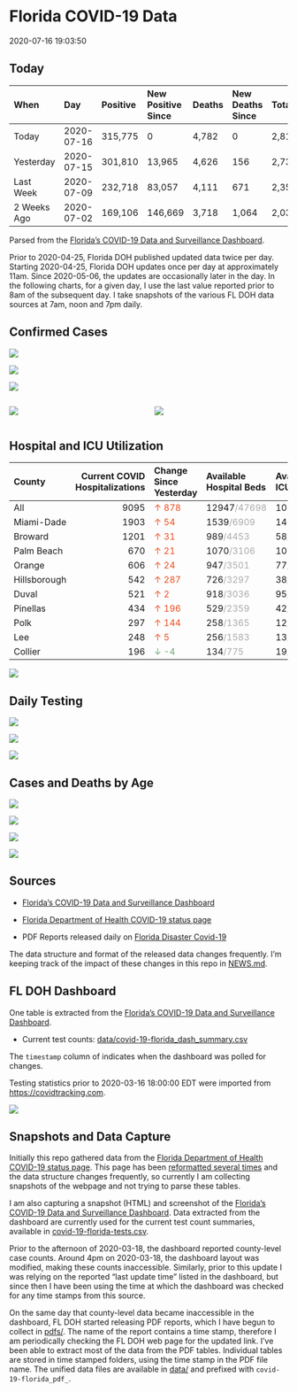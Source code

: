 Florida COVID-19 Data
================
2020-07-16 19:03:50

## Today

| When        | Day        | Positive | New Positive Since | Deaths | New Deaths Since | Total     |
| :---------- | :--------- | :------- | :----------------- | :----- | :--------------- | :-------- |
| Today       | 2020-07-16 | 315,775  | 0                  | 4,782  | 0                | 2,815,618 |
| Yesterday   | 2020-07-15 | 301,810  | 13,965             | 4,626  | 156              | 2,735,953 |
| Last Week   | 2020-07-09 | 232,718  | 83,057             | 4,111  | 671              | 2,357,398 |
| 2 Weeks Ago | 2020-07-02 | 169,106  | 146,669            | 3,718  | 1,064            | 2,032,183 |

Parsed from the [Florida’s COVID-19 Data and Surveillance
Dashboard](https://fdoh.maps.arcgis.com/apps/opsdashboard/index.html#/8d0de33f260d444c852a615dc7837c86).

Prior to 2020-04-25, Florida DOH published updated data twice per day.
Starting 2020-04-25, Florida DOH updates once per day at approximately
11am. Since 2020-05-06, the updates are occasionally later in the day.
In the following charts, for a given day, I use the last value reported
prior to 8am of the subsequent day. I take snapshots of the various FL
DOH data sources at 7am, noon and 7pm daily.

## Confirmed Cases

![](plots/covid-19-florida-daily-test-changes.png)

![](plots/covid-19-florida-deaths-by-day.png)

![](plots/covid-19-florida-county-top-6.png)

<div class="columns">

<div class="column is-full-mobile">

![](plots/covid-19-florida-testing.png)

</div>

<div class="column is-full-mobile">

![](plots/covid-19-florida-total-positive.png)

</div>

</div>

## Hospital and ICU Utilization

| County       | Current COVID Hospitalizations | Change Since Yesterday                    | Available Hospital Beds                      | Available ICU Beds                         |
| :----------- | -----------------------------: | :---------------------------------------- | :------------------------------------------- | :----------------------------------------- |
| All          |                           9095 | <span style="color: #EC4E20">↑ 878</span> | 12947<span style="color: #aaa">/47698</span> | 1021<span style="color: #aaa">/5173</span> |
| Miami-Dade   |                           1903 | <span style="color: #EC4E20">↑ 54</span>  | 1539<span style="color: #aaa">/6909</span>   | 146<span style="color: #aaa">/856</span>   |
| Broward      |                           1201 | <span style="color: #EC4E20">↑ 31</span>  | 989<span style="color: #aaa">/4453</span>    | 58<span style="color: #aaa">/443</span>    |
| Palm Beach   |                            670 | <span style="color: #EC4E20">↑ 21</span>  | 1070<span style="color: #aaa">/3106</span>   | 106<span style="color: #aaa">/308</span>   |
| Orange       |                            606 | <span style="color: #EC4E20">↑ 24</span>  | 947<span style="color: #aaa">/3501</span>    | 77<span style="color: #aaa">/296</span>    |
| Hillsborough |                            542 | <span style="color: #EC4E20">↑ 287</span> | 726<span style="color: #aaa">/3297</span>    | 38<span style="color: #aaa">/337</span>    |
| Duval        |                            521 | <span style="color: #EC4E20">↑ 2</span>   | 918<span style="color: #aaa">/3036</span>    | 95<span style="color: #aaa">/344</span>    |
| Pinellas     |                            434 | <span style="color: #EC4E20">↑ 196</span> | 529<span style="color: #aaa">/2359</span>    | 42<span style="color: #aaa">/257</span>    |
| Polk         |                            297 | <span style="color: #EC4E20">↑ 144</span> | 258<span style="color: #aaa">/1365</span>    | 12<span style="color: #aaa">/150</span>    |
| Lee          |                            248 | <span style="color: #EC4E20">↑ 5</span>   | 256<span style="color: #aaa">/1583</span>    | 13<span style="color: #aaa">/127</span>    |
| Collier      |                            196 | <span style="color: #6BAA75">↓ -4</span>  | 134<span style="color: #aaa">/775</span>     | 19<span style="color: #aaa">/62</span>     |

![](plots/covid-19-florida-icu-usage.png)

## Daily Testing

![](plots/covid-19-florida-tests-per-case.png)

<!-- ![](plots/covid-19-florida-change-new-cases.png) -->

![](plots/covid-19-florida-tests-percent-positive.png)

![](plots/covid-19-florida-test-and-case-growth.png)

## Cases and Deaths by Age

![](plots/covid-19-florida-weekly-events-by-age.png)

![](plots/covid-19-florida-age.png)

![](plots/covid-19-florida-age-deaths.png)

![](plots/covid-19-florida-age-sex.png)

## Sources

  - [Florida’s COVID-19 Data and Surveillance
    Dashboard](https://fdoh.maps.arcgis.com/apps/opsdashboard/index.html#/8d0de33f260d444c852a615dc7837c86)

  - [Florida Department of Health COVID-19 status
    page](http://www.floridahealth.gov/diseases-and-conditions/COVID-19/)

  - PDF Reports released daily on [Florida Disaster
    Covid-19](http://www.floridahealth.gov/diseases-and-conditions/COVID-19/)

The data structure and format of the released data changes frequently.
I’m keeping track of the impact of these changes in this repo in
[NEWS.md](NEWS.md).

## FL DOH Dashboard

One table is extracted from the [Florida’s COVID-19 Data and
Surveillance
Dashboard](https://fdoh.maps.arcgis.com/apps/opsdashboard/index.html#/8d0de33f260d444c852a615dc7837c86).

  - Current test counts:
    [data/covid-19-florida\_dash\_summary.csv](data/covid-19-florida_dash_summary.csv)

The `timestamp` column of indicates when the dashboard was polled for
changes.

Testing statistics prior to 2020-03-16 18:00:00 EDT were imported from
<https://covidtracking.com>.

![](screenshots/fodh_maps_arcgis_com__apps__opsdashboard.png)

## Snapshots and Data Capture

Initially this repo gathered data from the [Florida Department of Health
COVID-19 status
page](http://www.floridahealth.gov/diseases-and-conditions/COVID-19/).
This page has been [reformatted several
times](screenshots/floridahealth_gov__diseases-and-conditions__COVID-19.png)
and the data structure changes frequently, so currently I am collecting
snapshots of the webpage and not trying to parse these tables.

I am also capturing a snapshot (HTML) and screenshot of the [Florida’s
COVID-19 Data and Surveillance
Dashboard](https://fdoh.maps.arcgis.com/apps/opsdashboard/index.html#/8d0de33f260d444c852a615dc7837c86).
Data extracted from the dashboard are currently used for the current
test count summaries, available in
[covid-19-florida-tests.csv](covid-19-florida-tests.csv).

Prior to the afternoon of 2020-03-18, the dashboard reported
county-level case counts. Around 4pm on 2020-03-18, the dashboard layout
was modified, making these counts inaccessible. Similarly, prior to this
update I was relying on the reported “last update time” listed in the
dashboard, but since then I have been using the time at which the
dashboard was checked for any time stamps from this source.

On the same day that county-level data became inaccessible in the
dashboard, FL DOH started releasing PDF reports, which I have begun to
collect in [pdfs/](pdfs/). The name of the report contains a time stamp,
therefore I am periodically checking the FL DOH web page for the updated
link. I’ve been able to extract most of the data from the PDF tables.
Individual tables are stored in time stamped folders, using the time
stamp in the PDF file name. The unified data files are available in
[data/](data/) and prefixed with `covid-19-florida_pdf_`.
